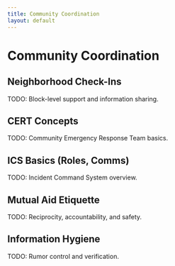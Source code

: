 ```yaml
---
title: Community Coordination
layout: default
---
```


# Community Coordination

## Neighborhood Check-Ins
TODO: Block-level support and information sharing.

## CERT Concepts
TODO: Community Emergency Response Team basics.

## ICS Basics (Roles, Comms)
TODO: Incident Command System overview.

## Mutual Aid Etiquette
TODO: Reciprocity, accountability, and safety.

## Information Hygiene
TODO: Rumor control and verification.
